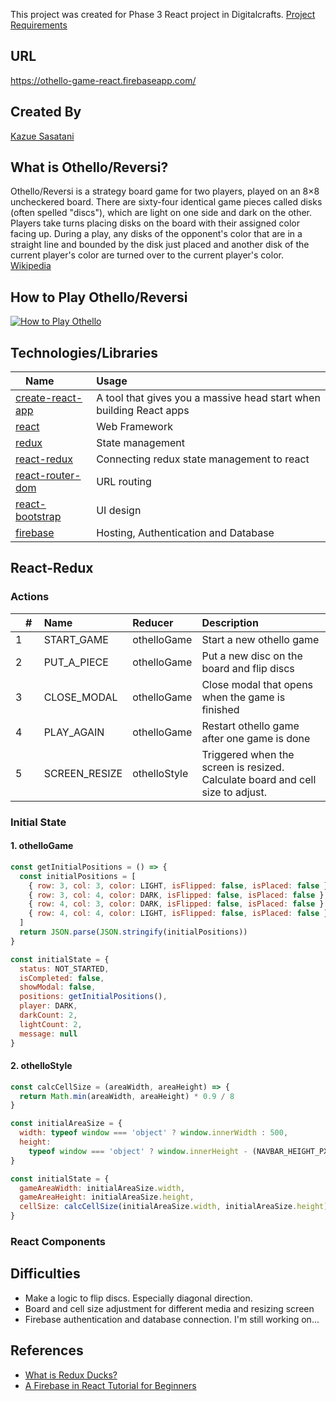 This project was created for Phase 3 React project in Digitalcrafts. [Project Requirements](https://github.com/oakmac/phase3-react-project-requirements)

## URL 
https://othello-game-react.firebaseapp.com/

## Created By
[Kazue Sasatani](http://www.segakazue.com)

## What is Othello/Reversi?
Othello/Reversi is a strategy board game for two players, played on an 8×8 uncheckered board. There are sixty-four identical game pieces called disks (often spelled "discs"), which are light on one side and dark on the other. Players take turns placing disks on the board with their assigned color facing up. During a play, any disks of the opponent's color that are in a straight line and bounded by the disk just placed and another disk of the current player's color are turned over to the current player's color. [Wikipedia](https://en.wikipedia.org/wiki/Reversi)

## How to Play Othello/Reversi
[![How to Play Othello](https://img.youtube.com/vi/Ol3Id7xYsY4/0.jpg)](https://www.youtube.com/watch?v=Ol3Id7xYsY4 "How to Play Othello")

## Technologies/Libraries
|　Name　| Usage | 
|:--|:--|
| [create-react-app](https://create-react-app.dev/docs/getting-started/) | A tool that gives you a massive head start when building React apps | 
| [react](https://reactjs.org/) | Web Framework |
| [redux](https://redux.js.org/) | State management |
| [react-redux](https://react-redux.js.org/) | Connecting redux state management to react |
| [react-router-dom](https://reacttraining.com/react-router/web/guides/quick-start) | URL routing |
| [react-bootstrap](https://react-bootstrap.github.io/) | UI design |
| [firebase](https://firebase.google.com/) | Hosting, Authentication and Database |


## React-Redux
### Actions 
|　#　| Name | Reducer | Description | 
|:--|:--|:--|:--|
| 1 | START_GAME | othelloGame | Start a new othello game |
| 2 | PUT_A_PIECE | othelloGame  | Put a new disc on the board and flip discs |
| 3 | CLOSE_MODAL | othelloGame | Close modal that opens when the game is finished |
| 4 | PLAY_AGAIN | othelloGame  | Restart othello game after one game is done|
| 5 | SCREEN_RESIZE | othelloStyle | Triggered when the screen is resized. Calculate board and cell size to adjust. |

### Initial State
#### 1. othelloGame
~~~js
const getInitialPositions = () => {
  const initialPositions = [
    { row: 3, col: 3, color: LIGHT, isFlipped: false, isPlaced: false },
    { row: 3, col: 4, color: DARK, isFlipped: false, isPlaced: false },
    { row: 4, col: 3, color: DARK, isFlipped: false, isPlaced: false },
    { row: 4, col: 4, color: LIGHT, isFlipped: false, isPlaced: false }
  ]
  return JSON.parse(JSON.stringify(initialPositions))
}

const initialState = {
  status: NOT_STARTED,
  isCompleted: false,
  showModal: false,
  positions: getInitialPositions(),
  player: DARK,
  darkCount: 2,
  lightCount: 2,
  message: null
}
~~~
#### 2. othelloStyle
~~~js
const calcCellSize = (areaWidth, areaHeight) => {
  return Math.min(areaWidth, areaHeight) * 0.9 / 8
}

const initialAreaSize = {
  width: typeof window === 'object' ? window.innerWidth : 500,
  height:
    typeof window === 'object' ? window.innerHeight - (NAVBAR_HEIGHT_PX * 2) : 500
}

const initialState = {
  gameAreaWidth: initialAreaSize.width,
  gameAreaHeight: initialAreaSize.height,
  cellSize: calcCellSize(initialAreaSize.width, initialAreaSize.height)
}
~~~

### React Components 

## Difficulties
* Make a logic to flip discs. Especially diagonal direction. 
* Board and cell size adjustment for different media and resizing screen
* Firebase authentication and database connection. I'm still working on...


## References
* [What is Redux Ducks?](https://medium.com/@matthew.holman/what-is-redux-ducks-46bcb1ad04b7)
* [A Firebase in React Tutorial for Beginners](https://www.robinwieruch.de/complete-firebase-authentication-react-tutorial)
